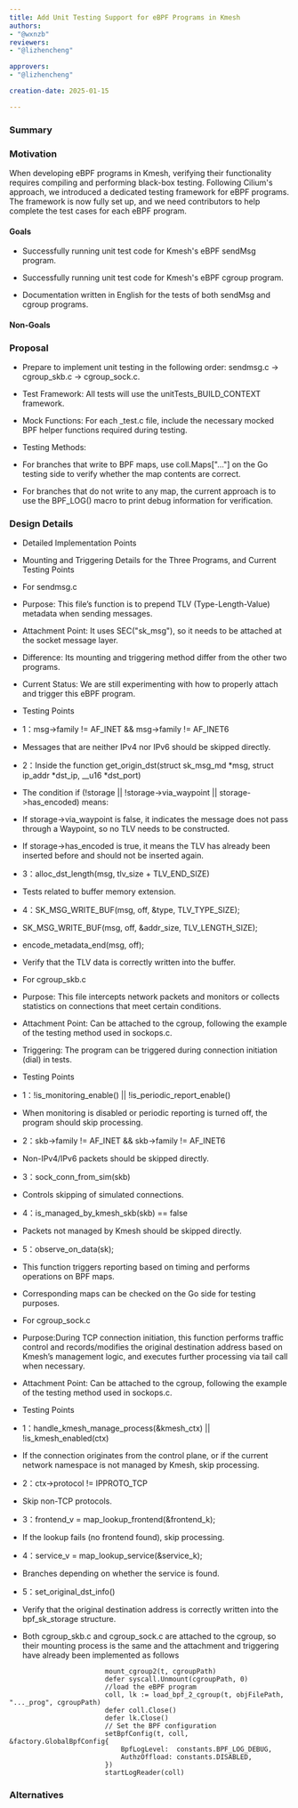```yaml
---
title: Add Unit Testing Support for eBPF Programs in Kmesh
authors:
- "@wxnzb" 
reviewers:
- "@lizhencheng"

approvers:
- "@lizhencheng"

creation-date: 2025-01-15

---
```



### Summary

<!--
This section is incredibly important for producing high-quality, user-focused
documentation such as release notes or a development roadmap.

A good summary is probably at least a paragraph in length.
-->

### Motivation

<!--
This section is for explicitly listing the motivation, goals, and non-goals of
this KEP.  Describe why the change is important and the benefits to users.
-->

When developing eBPF programs in Kmesh, verifying their functionality requires compiling and performing black-box testing. Following Cilium's approach, we introduced a dedicated testing framework for eBPF programs. The framework is now fully set up, and we need contributors to help complete the test cases for each eBPF program.

#### Goals

<!--
List the specific goals of the KEP. What is it trying to achieve? How will we
know that this has succeeded?
-->

- Successfully running unit test code for Kmesh's eBPF sendMsg program.

- Successfully running unit test code for Kmesh's eBPF cgroup program.

- Documentation written in English for the tests of both sendMsg and cgroup programs.
#### Non-Goals

<!--
What is out of scope for this KEP? Listing non-goals helps to focus discussion
and make progress.
-->

### Proposal

<!--
This is where we get down to the specifics of what the proposal actually is.
This should have enough detail that reviewers can understand exactly what
you're proposing, but should not include things like API designs or
implementation. What is the desired outcome and how do we measure success?.
The "Design Details" section below is for the real
nitty-gritty.
-->

- Prepare to implement unit testing in the following order: sendmsg.c → cgroup_skb.c → cgroup_sock.c.

- Test Framework: All tests will use the unitTests_BUILD_CONTEXT framework.

- Mock Functions: For each _test.c file, include the necessary mocked BPF helper functions required during testing.

- Testing Methods:
- For branches that write to BPF maps, use coll.Maps["..."] on the Go testing side to verify whether the map contents are correct.
- For branches that do not write to any map, the current approach is to use the BPF_LOG() macro to print debug information for verification.

### Design Details

<!--
This section should contain enough information that the specifics of your
change are understandable. This may include API specs (though not always
required) or even code snippets. If there's any ambiguity about HOW your
proposal will be implemented, this is the place to discuss them.
-->

- Detailed Implementation Points
- Mounting and Triggering Details for the Three Programs, and Current Testing Points

- For sendmsg.c
- Purpose: This file’s function is to prepend TLV (Type-Length-Value) metadata when sending messages.
- Attachment Point: It uses SEC("sk_msg"), so it needs to be attached at the socket message layer.
- Difference: Its mounting and triggering method differ from the other two programs.
- Current Status: We are still experimenting with how to properly attach and trigger this eBPF program.

- Testing Points
- 1：msg->family != AF_INET && msg->family != AF_INET6
- Messages that are neither IPv4 nor IPv6 should be skipped directly.
- 2：Inside the function get_origin_dst(struct sk_msg_md *msg, struct ip_addr *dst_ip, __u16 *dst_port)
- The condition if (!storage || !storage->via_waypoint || storage->has_encoded) means:
- If storage->via_waypoint is false, it indicates the message does not pass through a Waypoint, so no TLV needs to be constructed.
- If storage->has_encoded is true, it means the TLV has already been inserted before and should not be inserted again.
- 3：alloc_dst_length(msg, tlv_size + TLV_END_SIZE)
- Tests related to buffer memory extension.
- 4：SK_MSG_WRITE_BUF(msg, off, &type, TLV_TYPE_SIZE);
- SK_MSG_WRITE_BUF(msg, off, &addr_size, TLV_LENGTH_SIZE);
- encode_metadata_end(msg, off);
- Verify that the TLV data is correctly written into the buffer.

- For cgroup_skb.c
-  Purpose: This file intercepts network packets and monitors or collects statistics on connections that meet certain conditions.
-  Attachment Point: Can be attached to the cgroup, following the example of the testing method used in sockops.c.
-  Triggering: The program can be triggered during connection initiation (dial) in tests.
  
- Testing Points
- 1：!is_monitoring_enable() || !is_periodic_report_enable()
- When monitoring is disabled or periodic reporting is turned off, the program should skip processing.
- 2：skb->family != AF_INET && skb->family != AF_INET6
- Non-IPv4/IPv6 packets should be skipped directly.
- 3：sock_conn_from_sim(skb)
- Controls skipping of simulated connections.
- 4：is_managed_by_kmesh_skb(skb) == false
- Packets not managed by Kmesh should be skipped directly.
- 5：observe_on_data(sk);
- This function triggers reporting based on timing and performs operations on BPF maps.
- Corresponding maps can be checked on the Go side for testing purposes.

- For cgroup_sock.c
- Purpose:During TCP connection initiation, this function performs traffic control and records/modifies the original destination address based on Kmesh’s management logic, and executes further processing via tail call when necessary.
- Attachment Point: Can be attached to the cgroup, following the example of the testing method used in sockops.c.

- Testing Points
- 1：handle_kmesh_manage_process(&kmesh_ctx) || !is_kmesh_enabled(ctx)
- If the connection originates from the control plane, or if the current network namespace is not managed by Kmesh, skip processing.
- 2：ctx->protocol != IPPROTO_TCP
- Skip non-TCP protocols.
- 3：frontend_v = map_lookup_frontend(&frontend_k);
- If the lookup fails (no frontend found), skip processing.
- 4：service_v = map_lookup_service(&service_k);
- Branches depending on whether the service is found.
- 5：set_original_dst_info()
- Verify that the original destination address is correctly written into the bpf_sk_storage structure.

- Both cgroup_skb.c and cgroup_sock.c are attached to the cgroup, so their mounting process is the same and the attachment and triggering have already been implemented as follows 

```
                        mount_cgroup2(t, cgroupPath)
						defer syscall.Unmount(cgroupPath, 0)
						//load the eBPF program
						coll, lk := load_bpf_2_cgroup(t, objFilePath, "..._prog", cgroupPath)
						defer coll.Close()
						defer lk.Close()
						// Set the BPF configuration
						setBpfConfig(t, coll, &factory.GlobalBpfConfig{
							BpfLogLevel:  constants.BPF_LOG_DEBUG,
							AuthzOffload: constants.DISABLED,
						})
						startLogReader(coll)
```

### Alternatives

<!--
What other approaches did you consider, and why did you rule them out? These do
not need to be as detailed as the proposal, but should include enough
information to express the idea and why it was not acceptable.
-->

<!--
Note: This is a simplified version of kubernetes enhancement proposal template.
https://github.com/kubernetes/enhancements/tree/3317d4cb548c396a430d1c1ac6625226018adf6a/keps/NNNN-kep-template
-->





